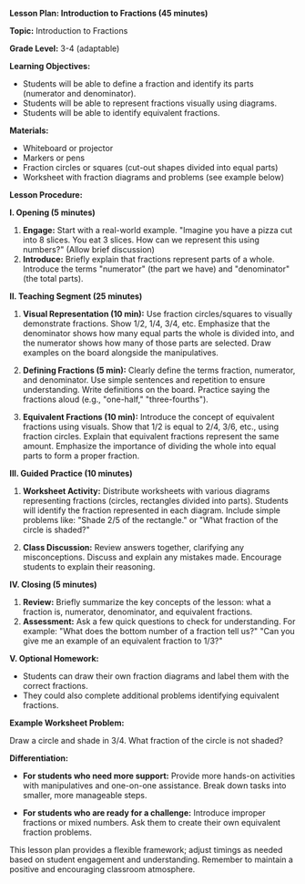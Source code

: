 **Lesson Plan: Introduction to Fractions (45 minutes)**

**Topic:** Introduction to Fractions

**Grade Level:** 3-4 (adaptable)

**Learning Objectives:**

* Students will be able to define a fraction and identify its parts (numerator and denominator).
* Students will be able to represent fractions visually using diagrams.
* Students will be able to identify equivalent fractions.


**Materials:**

* Whiteboard or projector
* Markers or pens
* Fraction circles or squares (cut-out shapes divided into equal parts)
* Worksheet with fraction diagrams and problems (see example below)


**Lesson Procedure:**

**I. Opening (5 minutes)**

1. **Engage:** Start with a real-world example.  "Imagine you have a pizza cut into 8 slices. You eat 3 slices. How can we represent this using numbers?" (Allow brief discussion)
2. **Introduce:** Briefly explain that fractions represent parts of a whole. Introduce the terms "numerator" (the part we have) and "denominator" (the total parts).

**II. Teaching Segment (25 minutes)**

1. **Visual Representation (10 min):** Use fraction circles/squares to visually demonstrate fractions. Show 1/2, 1/4, 3/4, etc.  Emphasize that the denominator shows how many equal parts the whole is divided into, and the numerator shows how many of those parts are selected.  Draw examples on the board alongside the manipulatives.

2. **Defining Fractions (5 min):** Clearly define the terms fraction, numerator, and denominator. Use simple sentences and repetition to ensure understanding.  Write definitions on the board.  Practice saying the fractions aloud (e.g., "one-half," "three-fourths").

3. **Equivalent Fractions (10 min):** Introduce the concept of equivalent fractions using visuals.  Show that 1/2 is equal to 2/4, 3/6, etc., using fraction circles. Explain that equivalent fractions represent the same amount.  Emphasize the importance of dividing the whole into equal parts to form a proper fraction.


**III. Guided Practice (10 minutes)**

1. **Worksheet Activity:** Distribute worksheets with various diagrams representing fractions (circles, rectangles divided into parts). Students will identify the fraction represented in each diagram.  Include simple problems like: "Shade 2/5 of the rectangle." or "What fraction of the circle is shaded?"

2. **Class Discussion:**  Review answers together, clarifying any misconceptions. Discuss and explain any mistakes made.  Encourage students to explain their reasoning.


**IV. Closing (5 minutes)**

1. **Review:** Briefly summarize the key concepts of the lesson: what a fraction is, numerator, denominator, and equivalent fractions.
2. **Assessment:** Ask a few quick questions to check for understanding.  For example:  "What does the bottom number of a fraction tell us?" "Can you give me an example of an equivalent fraction to 1/3?"

**V. Optional Homework:**

* Students can draw their own fraction diagrams and label them with the correct fractions.
* They could also complete additional problems identifying equivalent fractions.


**Example Worksheet Problem:**

Draw a circle and shade in 3/4.  What fraction of the circle is not shaded?


**Differentiation:**

* **For students who need more support:** Provide more hands-on activities with manipulatives and one-on-one assistance.  Break down tasks into smaller, more manageable steps.

* **For students who are ready for a challenge:** Introduce improper fractions or mixed numbers.  Ask them to create their own equivalent fraction problems.


This lesson plan provides a flexible framework; adjust timings as needed based on student engagement and understanding.  Remember to maintain a positive and encouraging classroom atmosphere.